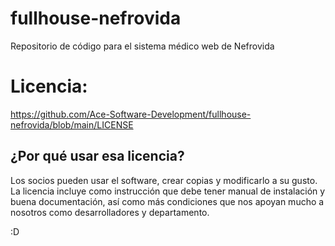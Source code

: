 # fullhouse-nefrovida
Repositorio de código para el sistema médico web de Nefrovida

# Licencia:
https://github.com/Ace-Software-Development/fullhouse-nefrovida/blob/main/LICENSE

## ¿Por qué usar esa licencia?
Los socios pueden usar el software, crear copias y modificarlo a su gusto. La licencia incluye como instrucción que debe tener manual de instalación y buena documentación, así como más condiciones que nos apoyan mucho a nosotros como desarrolladores y departamento.

:D
